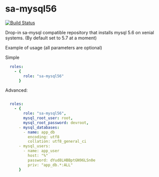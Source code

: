 sa-mysql56
==========

[![Build Status](https://travis-ci.org/softasap/sa-mysql56.svg?branch=master)](https://travis-ci.org/softasap/sa-mysql56)

Drop-in sa-mysql compatible repository that installs mysql 5.6 on xenial systems. (By default set to 5.7 at a moment)

Example of usage (all parameters are optional)

Simple

```YAML
  roles:
    - {
        role: "sa-mysql56"
      }
```

Advanced:


```YAML

  roles:
    - {
        role: "sa-mysql56",
        mysql_root_user: root,
        mysql_root_password: devroot,
      - mysql_databases:
        - name: app_db
          encoding: utf8
          collation: utf8_general_ci
      - mysql_users:
        - name: app_user
          host: "%"
          password: dYud8LHBBptGN96LSn0e
          priv: "app_db.*:ALL"
      }

```


